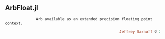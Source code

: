 ## ArbFloat.jl
```               Arb available as an extended precision floating point context.          ```
```ruby
                                                    Jeffrey Sarnoff © 2016-Mar-26 New_York
```
